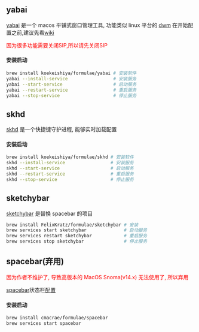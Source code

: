 ## yabai

[yabai](https://github.com/koekeishiya/yabai) 是一个 macos 平铺式窗口管理工具, 功能类似 linux 平台的 [dwm](https://github.com/LukeSmithxyz/dwm)
 在开始配置之前,建议先看[wiki](https://github.com/koekeishiya/yabai/wiki)

<span style="color: #ff0000">因为很多功能需要关闭SIP,所以请先关闭SIP</span>

#### 安装启动

```sh
brew install koekeishiya/formulae/yabai # 安装软件
yabai --install-service                 # 安装服务
yabai --start-service                   # 启动服务
yabai --restart-service                 # 重启服务
yabai --stop-service                    # 停止服务
```

## skhd

[skhd](https://github.com/koekeishiya/skhd) 是一个快捷键守护进程, 能够实时加载配置

#### 安装启动

```sh
brew install koekeishiya/formulae/skhd # 安装软件
skhd --install-service                 # 安装服务
skhd --start-service                   # 启动服务
skhd --restart-service                 # 重启服务
skhd --stop-service                    # 停止服务
```

## sketchybar

[sketchybar](https://github.com/felixkratz/sketchybar) 是替换 spacebar 的项目

```sh
brew install FelixKratz/formulae/sketchybar # 安装
brew services start sketchybar              # 启动服务
brew services restart sketchybar            # 重启服务
brew services stop sketchybar               # 停止服务
```

## spacebar(弃用)

<span style="color:#f00">因为作者不维护了, 导致高版本的 MacOS Snoma(v14.x) 无法使用了, 所以弃用</span>

[spacebar](https://github.com/cmacrae/spacebar)状态栏[配置](https://github.com/cmacrae/spacebar/blob/master/examples/spacebarrc)

#### 安装启动

```sh
brew install cmacrae/formulae/spacebar
brew services start spacebar
```
